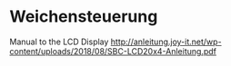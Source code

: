 # Weichensteuerung

Manual to the LCD Display http://anleitung.joy-it.net/wp-content/uploads/2018/08/SBC-LCD20x4-Anleitung.pdf
